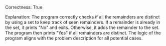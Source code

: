 Correctness: True

Explanation: The program correctly checks if all the remainders are distinct by using a set to keep track of seen remainders. If a remainder is already in the set, it prints "No" and exits. Otherwise, it adds the remainder to the set. The program then prints "Yes" if all remainders are distinct. The logic of the program aligns with the problem description for all potential cases.